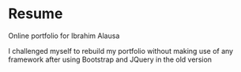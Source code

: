 # Resume
Online portfolio for Ibrahim Alausa


I challenged myself to rebuild my portfolio without making use of any framework after using Bootstrap and JQuery in the old version
